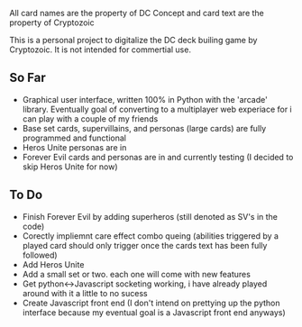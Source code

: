 All card names are the property of DC 
Concept and card text are the property of Cryptozoic


This is a personal project to digitalize the DC deck builing game by Cryptozoic.  It is not intended for commertial use.

So Far
------

* Graphical user interface, written 100% in Python with the 'arcade' library.  Eventually goal of converting to a multiplayer web experiace for i can play with a couple of my friends
* Base set cards, supervillains, and personas (large cards) are fully programmed and functional
* Heros Unite personas are in
* Forever Evil cards and personas are in and currently testing (I decided to skip Heros Unite for now)

To Do
-----

* Finish Forever Evil by adding superheros (still denoted as SV's in the code)
* Corectly impliemnt care effect combo queing (abilities triggered by a played card should only trigger once the cards text has been fully followed)
* Add Heros Unite
* Add a small set or two.  each one will come with new features
* Get python<->Javascript socketing working, i have already played around with it a little to no sucess
* Create Javascript front end (I don't intend on prettying up the python interface because my eventual goal is a Javascript front end anyways)
